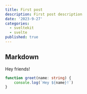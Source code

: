 ```yaml
---
title: First post
description: First post description
date: '2023-9-27'
categories:
  - sveltekit
  - svelte
published: true
---
```


## Markdown

Hey friends!

```ts
function greet(name: string) {
    console.log(`Hey ${name}!`)
}
```